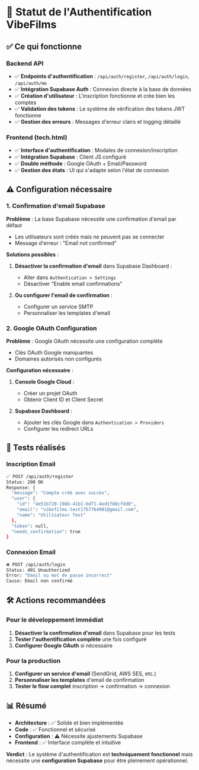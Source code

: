 # 🔐 Statut de l'Authentification VibeFilms

## ✅ Ce qui fonctionne

### Backend API
- ✅ **Endpoints d'authentification** : `/api/auth/register`, `/api/auth/login`, `/api/auth/me`
- ✅ **Intégration Supabase Auth** : Connexion directe à la base de données
- ✅ **Création d'utilisateur** : L'inscription fonctionne et crée bien les comptes
- ✅ **Validation des tokens** : Le système de vérification des tokens JWT fonctionne
- ✅ **Gestion des erreurs** : Messages d'erreur clairs et logging détaillé

### Frontend (tech.html)
- ✅ **Interface d'authentification** : Modales de connexion/inscription
- ✅ **Intégration Supabase** : Client JS configuré
- ✅ **Double méthode** : Google OAuth + Email/Password
- ✅ **Gestion des états** : UI qui s'adapte selon l'état de connexion

## ⚠️ Configuration nécessaire

### 1. Confirmation d'email Supabase
**Problème** : La base Supabase nécessite une confirmation d'email par défaut
- Les utilisateurs sont créés mais ne peuvent pas se connecter
- Message d'erreur : "Email not confirmed"

**Solutions possibles** :
1. **Désactiver la confirmation d'email** dans Supabase Dashboard :
   - Aller dans `Authentication > Settings`
   - Désactiver "Enable email confirmations"
   
2. **Ou configurer l'email de confirmation** :
   - Configurer un service SMTP
   - Personnaliser les templates d'email

### 2. Google OAuth Configuration
**Problème** : Google OAuth nécessite une configuration complète
- Clés OAuth Google manquantes
- Domaines autorisés non configurés

**Configuration nécessaire** :
1. **Console Google Cloud** :
   - Créer un projet OAuth
   - Obtenir Client ID et Client Secret
   
2. **Supabase Dashboard** :
   - Ajouter les clés Google dans `Authentication > Providers`
   - Configurer les redirect URLs

## 🚀 Tests réalisés

### Inscription Email
```bash
✅ POST /api/auth/register
Status: 200 OK
Response: {
  "message": "Compte créé avec succès",
  "user": {
    "id": "4e51b720-198b-41b1-bd71-4ed1f88cfdd0",
    "email": "vibefilms.test1757764901@gmail.com",
    "name": "Utilisateur Test"
  },
  "token": null,
  "needs_confirmation": true
}
```

### Connexion Email
```bash
❌ POST /api/auth/login  
Status: 401 Unauthorized
Error: "Email ou mot de passe incorrect"
Cause: Email non confirmé
```

## 🛠️ Actions recommandées

### Pour le développement immédiat
1. **Désactiver la confirmation d'email** dans Supabase pour les tests
2. **Tester l'authentification complète** une fois configuré
3. **Configurer Google OAuth** si nécessaire

### Pour la production
1. **Configurer un service d'email** (SendGrid, AWS SES, etc.)
2. **Personnaliser les templates** d'email de confirmation
3. **Tester le flow complet** inscription → confirmation → connexion

## 📊 Résumé

- **Architecture** : ✅ Solide et bien implémentée
- **Code** : ✅ Fonctionnel et sécurisé  
- **Configuration** : ⚠️ Nécessite ajustements Supabase
- **Frontend** : ✅ Interface complète et intuitive

**Verdict** : Le système d'authentification est **techniquement fonctionnel** mais nécessite une **configuration Supabase** pour être pleinement opérationnel.
